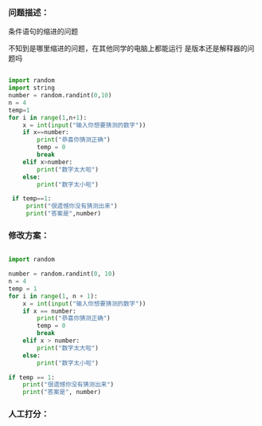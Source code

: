 ### 问题描述：
<p>条件语句的缩进的问题</p>
不知到是哪里缩进的问题，在其他同学的电脑上都能运行 是版本还是解释器的问题吗

```python

import random
import string
number = random.randint(0,10)
n = 4
temp=1
for i in range(1,n+1):
    x = int(input("输入你想要猜测的数字"))
    if x==number:
        print("恭喜你猜测正确")
        temp = 0
        break
    elif x>number:
        print("数字太大啦")
    else:
        print("数字太小啦")

 if temp==1:
     print("很遗憾你没有猜测出来")
     print("答案是",number)

```

 
### 修改方案：


```python

import random

number = random.randint(0, 10)
n = 4
temp = 1
for i in range(1, n + 1):
    x = int(input("输入你想要猜测的数字"))
    if x == number:
        print("恭喜你猜测正确")
        temp = 0
        break
    elif x > number:
        print("数字太大啦")
    else:
        print("数字太小啦")

if temp == 1:
    print("很遗憾你没有猜测出来")
    print("答案是", number)

```

### 人工打分：
